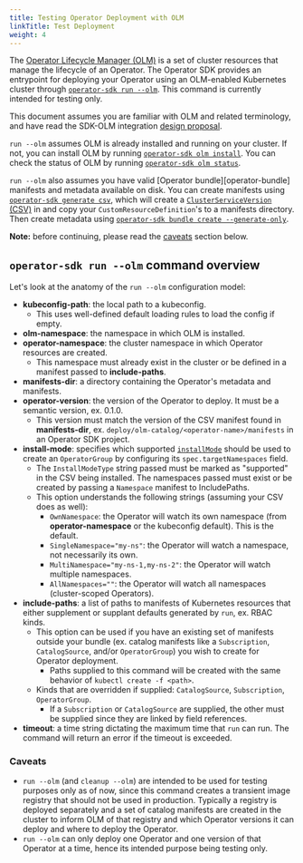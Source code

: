 ```yaml
---
title: Testing Operator Deployment with OLM
linkTitle: Test Deployment
weight: 4
---
```


The [Operator Lifecycle Manager (OLM)][olm] is a set of cluster resources that
manage the lifecycle of an Operator. The Operator SDK provides an entrypoint for
deploying your Operator using an OLM-enabled Kubernetes cluster through
[`operator-sdk run --olm`][cli-run-olm]. This command is currently intended for testing only.

This document assumes you are familiar with OLM and related terminology, and have
read the SDK-OLM integration [design proposal][sdk-olm-design].

`run --olm` assumes OLM is already installed and running on your cluster. If not,
you can install OLM by running [`operator-sdk olm install`][cli-olm-install].
You can check the status of OLM by running [`operator-sdk olm status`][cli-olm-status].

`run --olm` also assumes you have valid [Operator bundle][operator-bundle]
manifests and metadata available on disk. You can create manifests using
[`operator-sdk generate csv`][cli-generate-csv], which will create a [`ClusterServiceVersion` (CSV)][csv]
in and copy your `CustomResourceDefinition`'s to a manifests directory.
Then create metadata using [`operator-sdk bundle create --generate-only`][cli-bundle-create].

**Note:** before continuing, please read the [caveats](#caveats) section below.

## `operator-sdk run --olm` command overview

Let's look at the anatomy of the `run --olm` configuration model:

- **kubeconfig-path**: the local path to a kubeconfig.
  - This uses well-defined default loading rules to load the config if empty.
- **olm-namespace**: the namespace in which OLM is installed.
- **operator-namespace**: the cluster namespace in which Operator resources are created.
  - This namespace must already exist in the cluster or be defined in a manifest passed to **include-paths**.
- **manifests-dir**: a directory containing the Operator's metadata and manifests.
- **operator-version**: the version of the Operator to deploy. It must be a semantic version, ex. 0.1.0.
  - This version must match the version of the CSV manifest found in **manifests-dir**,
    ex. `deploy/olm-catalog/<operator-name>/manifests` in an Operator SDK project.
- **install-mode**: specifies which supported [`installMode`][csv-install-modes] should be used to
  create an `OperatorGroup` by configuring its `spec.targetNamespaces` field.
  - The `InstallModeType` string passed must be marked as "supported" in the CSV being installed.
    The namespaces passed must exist or be created by passing a `Namespace` manifest to IncludePaths.
  - This option understands the following strings (assuming your CSV does as well):
      - `OwnNamespace`: the Operator will watch its own namespace
        (from **operator-namespace** or the kubeconfig default). This is the default.
      - `SingleNamespace="my-ns"`: the Operator will watch a namespace, not necessarily its own.
      - `MultiNamespace="my-ns-1,my-ns-2"`: the Operator will watch multiple namespaces.
      - `AllNamespaces=""`: the Operator will watch all namespaces (cluster-scoped Operators).
- **include-paths**: a list of paths to manifests of Kubernetes resources that either
  supplement or supplant defaults generated by `run`, ex. RBAC kinds.
  - This option can be used if you have an existing set of manifests outside your bundle
    (ex. catalog manifests like a `Subscription`, `CatalogSource`, and/or `OperatorGroup`)
    you wish to create for Operator deployment.
      - Paths supplied to this command will be created with the same behavior of `kubectl create -f <path>`.
  - Kinds that are overridden if supplied: `CatalogSource`, `Subscription`, `OperatorGroup`.
      - If a `Subscription` or `CatalogSource` are supplied, the other must be supplied
        since they are linked by field references.
- **timeout**: a time string dictating the maximum time that `run` can run. The command will
  return an error if the timeout is exceeded.

### Caveats

- `run --olm` (and `cleanup --olm`) are intended to be used for testing purposes
only as of now, since this command creates a transient image registry that should
not be used in production. Typically a registry is deployed separately and a set
of catalog manifests are created in the cluster to inform OLM of that registry
and which Operator versions it can deploy and where to deploy the Operator.
- `run --olm` can only deploy one Operator and one version of that Operator
at a time, hence its intended purpose being testing only.


[olm]:https://github.com/operator-framework/operator-lifecycle-manager/
[csv]:https://github.com/operator-framework/operator-lifecycle-manager/blob/master/doc/design/building-your-csv.md
[csv-install-modes]:https://github.com/operator-framework/operator-lifecycle-manager/blob/master/doc/design/building-your-csv.md#operator-metadata[operator-bundle]:https://github.com/operator-framework/operator-registry/tree/v1.5.3#manifest-format
[sdk-olm-design]:https://github.com/operator-framework/operator-sdk/blob/master/proposals/sdk-integration-with-olm.md
[cli-olm-install]:/docs/cli/operator-sdk_olm_install
[cli-olm-status]:/docs/cli/operator-sdk_olm_status
[cli-run-olm]:/docs/cli/operator-sdk_run
[cli-generate-csv]:/docs/cli/operator-sdk_generate_csv
[cli-bundle-create]:/docs/cli/operator-sdk_bundle_create
